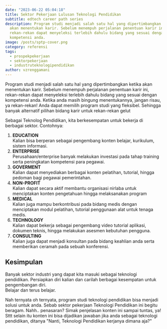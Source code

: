 ```yaml
---
date: "2023-06-22 05:04:18"
title: Sektor Pekerjaan Lulusan Teknologi Pendidikan
subtitle: edtech career path series
description: Program studi menjadi salah satu hal yang dipertimbangkan ketika
  akan menentukan karir. Sebelum menempuh perjalanan penentuan karir ini,
  rekan-rekan dapat menyeleksi terlebih dahulu bidang yang sesuai dengan
  kompetensi anda.
image: /posts/sptp-cover.png
category: referensi
tags:
  - prospekpekerjaan
  - sektorpekerjaan
  - industruteknologipendidikan
author: vzrenggamani
---
```

Program studi menjadi salah satu hal yang dipertimbangkan ketika akan menentukan karir. Sebelum menempuh perjalanan penentuan karir ini, rekan-rekan dapat menyeleksi terlebih dahulu bidang yang sesuai dengan kompetensi anda. Ketika anda masih bingung menentukannya, jangan risau, ya rekan-rekan! Anda dapat memilih program studi yang fleksibel. Sehingga banyak alternatif pilihan bidang karir untuk rekan-rekan gelut

Sebagai Teknolog Pendidikan, kita berkesempatan untuk bekerja di berbagai sektor. Contohnya:

1. **EDUCATION**\
   Kalian bisa berperan sebagai pengembang konten belajar, kurikulum, sistem informasi.
2. **ENTERPRISE**\
   Perusahaan/enterprise banyak melakukan investasi pada tahap training serta peningkatan kompetensi para pegawai.
3. **GOVERMENT**\
   Kalian dapat menyediakan berbagai konten pelatihan, tutorial, hingga pedoman bagi pegawai pemerintahan.
4. **NON-PROFIT**\
   Kalian dapat secara aktif membantu organisasi nirlaba untuk menciptakan konten pengetahuan hingga melaksanakan program
5. **MEDICAL**\
   Kalian juga mampu berkontribusi pada bidang medis dengan menciptakan modul pelatihan, tutorial penggunaan alat untuk tenaga medis.
6. **TECHNOLOGY**\
   Kalian dapat bekerja sebagai pengembang video tutorial aplikasi, dokumen teknis, hingga melakukan asesmen kebutuhan pengguna.
7. **CONSULTING**\
   Kalian juga dapat menjadi konsultan pada bidang keahlian anda serta memberikan ceramah pada sebuah konferensi.

## K﻿esimpulan

Banyak sektor industri yang dapat kita masuki sebagai teknologi pendidikan. Persiapkan diri kalian dan carilah berbagai kesempatan untuk pengembangan diri.\
Belajar dan terus belajar.

Nah ternyata oh ternyata, program studi teknologi pendidikan bisa menjadi solusi untuk anda. Sebab sektor pekerjaan Teknologi Pendidikan ini begitu beragam. Nahh.. penasaran? Simak penjelasan konten ini sampai tuntas, ya! Sttt selain itu konten ini bisa dijadikan jawaban jika anda sebagai teknologi pendidikan, ditanya "Nanti, Teknologi Pendidikan kerjanya dimana aja?"